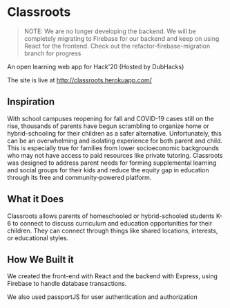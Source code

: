 # Classroots
> NOTE: We are no longer developing the backend. We will be completely migrating to
Firebase for our backend and keep on using React for the frontend. Check out the
refactor-firebase-migration branch for progress

An open learning web app for Hack'20 (Hosted by DubHacks)

The site is live at http://classroots.herokuapp.com/

## Inspiration
With school campuses reopening for fall and COVID-19 cases still on the rise,
thousands of parents have begun scrambling to organize home or hybrid-schooling
for their children as a safer alternative. Unfortunately, this can be an overwhelming
and isolating experience for both parent and child. This is especially true for
families from lower socioeconomic backgrounds who may not have access to paid
resources like private tutoring. Classroots was designed to address parent needs
for forming supplemental learning and social groups for their kids and reduce the
equity gap in education through its free and community-powered platform.

## What it Does
Classroots allows parents of homeschooled or hybrid-schooled students K-6 to connect
to discuss curriculum and education opportunities for their children. They can
connect through things like shared locations, interests, or educational styles.

## How We Built it
We created the front-end with React and the backend with Express, using Firebase to
handle database transactions.

We also used passportJS for user authentication and authorization

